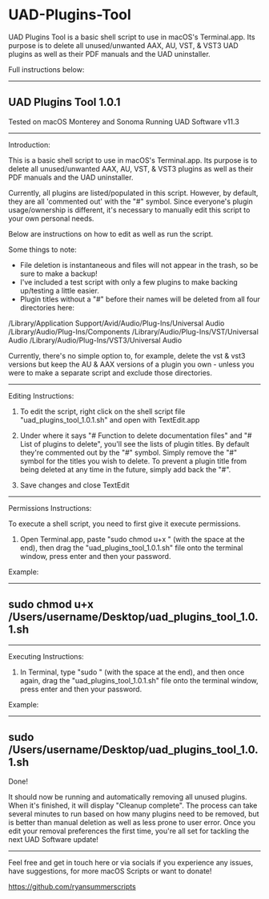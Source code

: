 # UAD-Plugins-Tool
UAD Plugins Tool is a basic shell script to use in macOS's Terminal.app.
Its purpose is to delete all unused/unwanted AAX, AU, VST, & VST3 UAD plugins as well as their PDF manuals and the UAD uninstaller.


Full instructions below:


----------------------
UAD Plugins Tool 1.0.1
----------------------

Tested on macOS Monterey and Sonoma
Running UAD Software v11.3

------------------------------------------

Introduction:

This is a basic shell script to use in macOS's Terminal.app.
Its purpose is to delete all unused/unwanted AAX, AU, VST, & VST3 plugins as well as their PDF manuals and the UAD uninstaller.

Currently, all plugins are listed/populated in this script. However, by default, they are all 'commented out' with the "#" symbol. 
Since everyone's plugin usage/ownership is different, it's necessary to manually edit this script to your own personal needs.

Below are instructions on how to edit as well as run the script.

Some things to note:
- File deletion is instantaneous and files will not appear in the trash, so be sure to make a backup! 
- I've included a test script with only a few plugins to make backing up/testing a little easier.
- Plugin titles without a "#" before their names will be deleted from all four directories here:

/Library/Application Support/Avid/Audio/Plug-Ins/Universal Audio
/Library/Audio/Plug-Ins/Components
/Library/Audio/Plug-Ins/VST/Universal Audio
/Library/Audio/Plug-Ins/VST3/Universal Audio

Currently, there's no simple option to, for example, delete the vst & vst3 versions but keep the AU & AAX versions of a plugin you own - unless you were to make a separate script and exclude those directories.

------------------------------------------

Editing Instructions:

1. To edit the script, right click on the shell script file "uad_plugins_tool_1.0.1.sh" and open with TextEdit.app

2. Under where it says "# Function to delete documentation files" and "# List of plugins to delete", you'll see the lists of plugin titles. 
By default they're commented out by the "#" symbol. Simply remove the "#" symbol for the titles you wish to delete. To prevent a plugin title from being deleted at any time in the future, simply add back the "#".

3. Save changes and close TextEdit

------------------------------------------

Permissions Instructions:


To execute a shell script, you need to first give it execute permissions.

1. Open Terminal.app, paste "sudo chmod u+x " (with the space at the end), then drag the "uad_plugins_tool_1.0.1.sh" file onto the terminal window, press enter and then your password.


Example:

----------------------------------------------------------------
sudo chmod u+x /Users/username/Desktop/uad_plugins_tool_1.0.1.sh
----------------------------------------------------------------

------------------------------------------

Executing Instructions:


1. In Terminal, type "sudo " (with the space at the end), and then once again, drag the "uad_plugins_tool_1.0.1.sh" file onto the terminal window, press enter and then your password.

Example:

------------------------------------------------------
sudo /Users/username/Desktop/uad_plugins_tool_1.0.1.sh
------------------------------------------------------

Done! 


It should now be running and automatically removing all unused plugins.
When it's finished, it will display "Cleanup complete".
The process can take several minutes to run based on how many plugins need to be removed, but is better than manual deletion as well as less prone to user error. 
Once you edit your removal preferences the first time, you're all set for tackling the next UAD Software update!

------------------------------------------


Feel free and get in touch here or via socials if you experience any issues, have suggestions, for more macOS Scripts or want to donate!

https://github.com/ryansummerscripts
